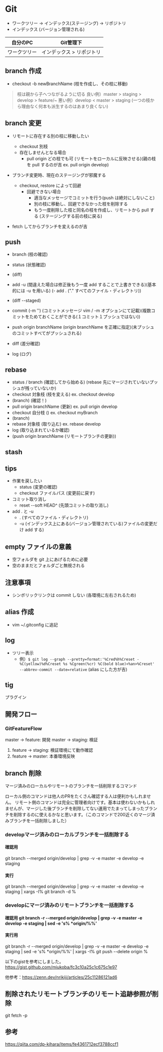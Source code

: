 # Git
- ワークツリー -> インデックス(ステージング) -> リポジトリ
- インデックス (バージョン管理される)

|   自分のPC   |         Git管理下         |
| :----------: | :-----------------------: |
| ワークツリー | インデックス > リポジトリ |

## branch 作成
- checkout -b newBranchName (枝を作成し、その枝に移動)
> 枝は親から子へつながるように切る
> 良い例）master > staging > develop > feature/~
> 悪い例）develop < master > staging (一つの枝から理由なく何本も派生するのはあまり良くない)

## branch 変更
- リモートに存在する別の枝に移動したい
  - checkout 別枝
  - 存在しませんとなる場合
    - pull origin どの枝でも可 (リモートをローカルに反映させる)(親の枝を pull するのが吉 ex. pull origin develop)
- ブランチ変更時、現在のステージングが邪魔する
  - checkout, restore によって回避
    - 回避できない場合
      - 適当なメッセージでコミットを行う(push は絶対にしないこと)
      - 別の枝に移動し、回避できなかった枝を削除する
      - もう一度削除した枝と同名の枝を作成し、リモートから pull する (ステージングする前の枝に戻る)

- fetch してからブランチを変えるのが吉

## push
- branch (枝の確認)
- status (状態確認)
- (diff)
- add -u  (間違えた場合は修正後もう一度 add することで上書きできる)(基本的には -u を用いる)
(- add . ("." すべてのファイル・ディレクトリ))
- (diff --staged)
- commit (-m '') (コミットメッセージ vim / -m オプションにて記載)(複数コミットをためておくことができる(１コミット１プッシュではない))
- push origin branchName (origin branchName を正確に指定)(未プッシュのコミットすべてがプッシュされる)

- diff (差分確認)
- log (ログ)

## rebase
- status / branch (確認してから始める) (rebase 先にマージされていないプッシュが残っていないか)
- checkout 対象枝 (枝を変える) ex. checkout develop
- (branch) (確認！)
- pull origin branchName (更新) ex. pull origin develop
- checkout 自分枝 () ex. checkout myBranch
- (branch)
- rebase 対象枝 (取り込む) ex. rebase develop
- log (取り込まれているか確認)
- (push origin branchName (リモートブランチの更新))

## stash

## tips
- 作業を戻したい
  - status (変更の確認)
  - checkout ファイルパス (変更前に戻す)
- コミット取り消し
  - reset --soft HEAD^ (先頭コミットの取り消し)
- add . と -u
  - . (すべてのファイル・ディレクトリ)
  - -u (インデックス上にある(バージョン管理されている)ファイルの変更だけ add する)

## empty ファイルの意義
- 空フォルダを git 上にあげるために必要
- 空のままだとフォルダごと無視される

## 注意事項
- シンボリックリンクは commit しない (各環境に左右されるため)

## alias 作成
- vim ~/.gitconfig に追記

## log
- ツリー表示
  - 例）`$ git log --graph --pretty=format:'%Cred%h%Creset -%C(yellow)%d%Creset %s %Cgreen(%cr) %C(bold blue)<%an>%Creset' --abbrev-commit --date=relative` (alias にした方が吉)

## tig
プラグイン

## 開発フロー
### GitFeatureFlow

master -> feature: 開発
master -> staging: 検証

1. feature -> staging: 検証環境にて動作確認
2. feature -> master: 本番環境反映


## branch 削除
マージ済みのローカルやリモートのブランチを一括削除するコマンド

ローカル側のコマンドは他人のPRをたくさん確認する人は便利かもしれません。
リモート側のコマンドは完全に管理者向けです。基本は使わないかもしれませんが、マージした後ブランチを削除してない運用でたまってしまったブランチを削除するのに使えるかなと思います。（このコマンドで200近くのマージ済みブランチを一括削除しました）

### developマージ済みのローカルブランチを一括削除する
#### 確認用
git branch --merged origin/develop | grep -v -e master -e develop -e staging
#### 実行
git branch --merged origin/develop | grep -v -e master -e develop -e staging | xargs -I% git branch -d %
### developにマージ済みのリモートブランチを一括削除する
#### 確認用 git branch -r --merged origin/develop | grep -v -e master -e develop -e staging | sed -e 's% *origin/%%'
#### 実行用
git branch -r --merged origin/develop | grep -v -e master -e develop -e staging | sed -e 's% *origin/%%' | xargs -I% git push --delete origin %

以下のgistを参考にしました。
https://gist.github.com/miukoba/fc3c10a25c1c675c1e97

他参考：https://zenn.dev/nrikiji/articles/25c11286121ad6

## 削除されたリモートブランチのリモート追跡参照が削除
git fetch -p

## 参考
https://qiita.com/dp-kihara/items/fe4361712ecf3788ccf1
